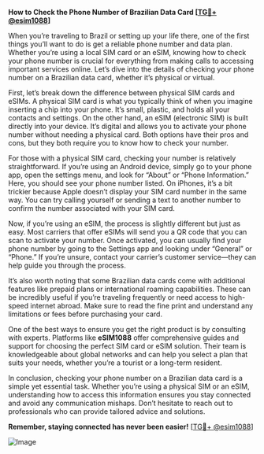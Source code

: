 **How to Check the Phone Number of Brazilian Data Card [[TG💪+ @esim1088](https://t.me/s/esim1088)]**

When you’re traveling to Brazil or setting up your life there, one of the first things you’ll want to do is get a reliable phone number and data plan. Whether you’re using a local SIM card or an eSIM, knowing how to check your phone number is crucial for everything from making calls to accessing important services online. Let’s dive into the details of checking your phone number on a Brazilian data card, whether it’s physical or virtual.

First, let’s break down the difference between physical SIM cards and eSIMs. A physical SIM card is what you typically think of when you imagine inserting a chip into your phone. It’s small, plastic, and holds all your contacts and settings. On the other hand, an eSIM (electronic SIM) is built directly into your device. It’s digital and allows you to activate your phone number without needing a physical card. Both options have their pros and cons, but they both require you to know how to check your number.

For those with a physical SIM card, checking your number is relatively straightforward. If you’re using an Android device, simply go to your phone app, open the settings menu, and look for “About” or “Phone Information.” Here, you should see your phone number listed. On iPhones, it’s a bit trickier because Apple doesn’t display your SIM card number in the same way. You can try calling yourself or sending a text to another number to confirm the number associated with your SIM card.

Now, if you’re using an eSIM, the process is slightly different but just as easy. Most carriers that offer eSIMs will send you a QR code that you can scan to activate your number. Once activated, you can usually find your phone number by going to the Settings app and looking under “General” or “Phone.” If you’re unsure, contact your carrier’s customer service—they can help guide you through the process.

It’s also worth noting that some Brazilian data cards come with additional features like prepaid plans or international roaming capabilities. These can be incredibly useful if you’re traveling frequently or need access to high-speed internet abroad. Make sure to read the fine print and understand any limitations or fees before purchasing your card.

One of the best ways to ensure you get the right product is by consulting with experts. Platforms like **eSIM1088** offer comprehensive guides and support for choosing the perfect SIM card or eSIM solution. Their team is knowledgeable about global networks and can help you select a plan that suits your needs, whether you’re a tourist or a long-term resident.

In conclusion, checking your phone number on a Brazilian data card is a simple yet essential task. Whether you’re using a physical SIM or an eSIM, understanding how to access this information ensures you stay connected and avoid any communication mishaps. Don’t hesitate to reach out to professionals who can provide tailored advice and solutions. 

**Remember, staying connected has never been easier!** [[TG💪+ @esim1088](https://t.me/s/esim1088)]

![Image](https://i.postimg.cc/Y0z9fWf4/image.png)
